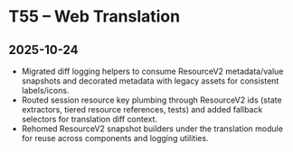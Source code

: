 # T55 – Web Translation

## 2025-10-24

- Migrated diff logging helpers to consume ResourceV2 metadata/value snapshots and decorated metadata with legacy assets for consistent labels/icons.
- Routed session resource key plumbing through ResourceV2 ids (state extractors, tiered resource references, tests) and added fallback selectors for translation diff context.
- Rehomed ResourceV2 snapshot builders under the translation module for reuse across components and logging utilities.
